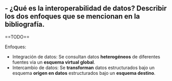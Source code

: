 ## - ¿Qué es la interoperabilidad de datos? Describir los dos enfoques que se mencionan en la bibliografía.

==TODO==

Enfoques:
+ Integración de datos: Se consultan datos **heterogéneos** de diferentes fuentes via un **esquema virtual global**.
+ Intercambio de datos: Se **transforman** datos estructurados bajo un esquema **origen en datos** estructurados bajo un **esquema destino**.

